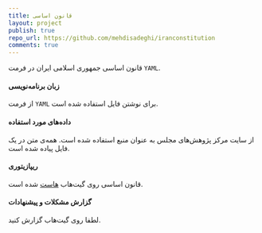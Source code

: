 ```yaml
---
title: قانون اساسی
layout: project
publish: true
repo_url: https://github.com/mehdisadeghi/iranconstitution
comments: true
---
```


قانون اساسی جمهوری اسلامی ایران در فرمت `YAML`.

#### زبان برنامه‌نویسی
از فرمت `YAML` برای نوشتن فایل استفاده شده است.

#### داده‌های مورد استفاده
از سایت مرکز پژوهش‌های مجلس به عنوان منبع استفاده شده است. همه‌ی متن در یک فایل پیاده شده است.

#### ریپازیتوری
قانون اساسی روی گیت‌هاب [هاست](https://github.com/mehdisadeghi/iranconstitution) شده است.

#### گزارش مشکلات و پیشنهادات
لطفا روی گیت‌هاب گزارش کنید.
